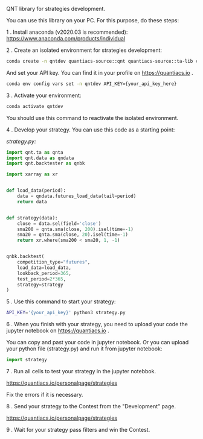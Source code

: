 QNT library for strategies development.

You can use this library on your PC.
For this purpose, do these steps: 

1 . Install anaconda (v2020.03 is recommended): https://www.anaconda.com/products/individual

2 . Create an isolated environment for strategies development:
```bash
conda create -n qntdev quantiacs-source::qnt quantiacs-source::ta-lib conda-forge::dash
```

And set your API key. You can find it in your profile on https://quantiacs.io .
```bash
conda env config vars set -n qntdev API_KEY={your_api_key_here}
```

3 . Activate your environment:
```bash
conda activate qntdev
```
You should use this command to reactivate the isolated environment.

4 . Develop your strategy. You can use this code as a starting point:

*strategy.py:*
```python
import qnt.ta as qnta
import qnt.data as qndata
import qnt.backtester as qnbk

import xarray as xr


def load_data(period):
    data = qndata.futures_load_data(tail=period)
    return data


def strategy(data):
    close = data.sel(field='close')
    sma200 = qnta.sma(close, 200).isel(time=-1)
    sma20 = qnta.sma(close, 20).isel(time=-1)
    return xr.where(sma200 < sma20, 1, -1)


qnbk.backtest(
    competition_type="futures",
    load_data=load_data,
    lookback_period=365,
    test_period=2*365,
    strategy=strategy
)
```

5 . Use this command to start your strategy:
```bash
API_KEY='{your_api_key}' python3 strategy.py
```

6 . When you finish with your strategy, you need to upload 
your code the jupyter notebook on https://quantiacs.io .

You can copy and past your code in jupyter notebook. 
Or you can upload your python file (strategy.py) and run it from jupyter notebook:
```python
import strategy
```

7 . Run all cells to test your strategy in the jupyter notebbok.

https://quantiacs.io/personalpage/strategies

Fix the errors if it is necessary.


8 . Send your strategy to the Contest from the "Development" page.

https://quantiacs.io/personalpage/strategies

9 . Wait for your strategy pass filters and win the Contest.